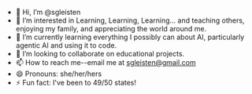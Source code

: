 - 👋 Hi, I’m @sgleisten
- 👀 I’m interested in Learning, Learning, Learning... and teaching others, enjoying my family, and appreciating the world around me. 
- 🌱 I’m currently learning everything I possibly can about AI, particularly agentic AI and using it to code.
- 💞️ I’m looking to collaborate on educational projects.
- 📫 How to reach me--email me at sgleisten@gmail.com
- 😄 Pronouns: she/her/hers
- ⚡ Fun fact: I've been to 49/50 states! 

<!---
<!---
<!---
<!---
